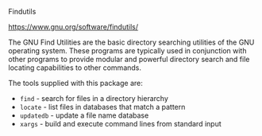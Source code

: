 Findutils

https://www.gnu.org/software/findutils/

The GNU Find Utilities are the basic directory searching utilities of the GNU operating system. These programs are typically used in conjunction with other programs to provide modular and powerful directory search and file locating capabilities to other commands.

The tools supplied with this package are:
- `find` - search for files in a directory hierarchy
- `locate` - list files in databases that match a pattern
- `updatedb` - update a file name database
- `xargs` - build and execute command lines from standard input
